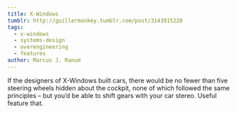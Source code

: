 ```yaml
---
title: X-Windows
tumblr: http://guillermonkey.tumblr.com/post/3143915228
tags:
  - x-windows
  - systems-design
  - overengineering
  - features
author: Marcus J. Ranum
---
```


If the designers of X-Windows built cars, there would be no fewer than five steering wheels hidden about the cockpit, none of which followed the same principles – but you’d be able to shift gears with your car stereo. Useful feature that.
